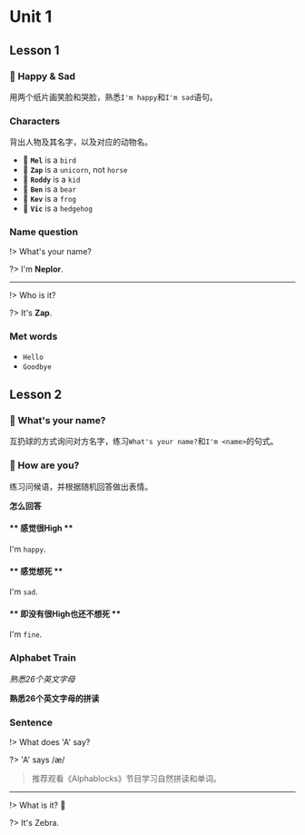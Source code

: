 Unit 1
===

## Lesson 1

### 🧶 Happy & Sad

用两个纸片画笑脸和哭脸，熟悉`I'm happy`和`I'm sad`语句。

### Characters

背出人物及其名字，以及对应的动物名。

- 🦉 **`Mel`** is a `bird`
- 🦄 **`Zap`** is a `unicorn`, not `horse`
- 👦 **`Roddy`** is a `kid`
- 🐻 **`Ben`** is a `bear`
- 🐸 **`Kev`** is a `frog`
- 🦔 **`Vic`** is a `hedgehog`

### Name question

!> What's your name?

?> I'm **Neplor**.

---

!> Who is it?

?> It's **Zap**.

### Met words

- `Hello`
- `Goodbye`

## Lesson 2

### 🧶 What's your name?

互扔球的方式询问对方名字，练习`What's your name?`和`I'm <name>`的句式。

### 🧶 How are you?

练习问候语，并根据随机回答做出表情。

**怎么回答**

<!-- tabs:start -->

#### ** 感觉很High **

I'm `happy`.

#### ** 感觉想死 **

I'm `sad`.

#### ** 即没有很High也还不想死 **

I'm `fine`.

<!-- tabs:end -->

### Alphabet Train

_熟悉26个英文字母_

**熟悉26个英文字母的拼读**

### Sentence

!> What does 'A' say?

?> 'A' says /æ/

> 推荐观看《Alphablocks》节目学习自然拼读和单词。

---

!> What is it? 🦓

?> It's Zebra.
